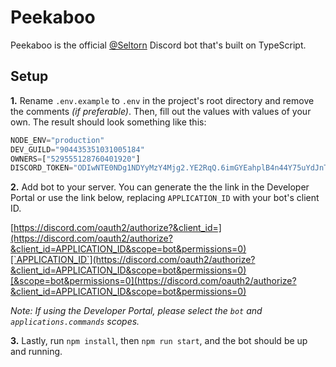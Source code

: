 # Peekaboo

Peekaboo is the official [@Seltorn](https://github.com/Seltorn) Discord bot that's built on TypeScript.

## Setup

**1.** Rename `.env.example` to `.env` in the project's root directory and remove the comments *(if preferable)*. Then, fill out the values with values of your own. The result should look something like this:

```js
NODE_ENV="production"
DEV_GUILD="904435351031005184"
OWNERS=["529555128760401920"]
DISCORD_TOKEN="ODIwNTE0NDg1NDYyMzY4Mjg2.YE2RqQ.6imGYEahplB4n44Y75uYdJnTY2A"
```

**2.** Add bot to your server. You can generate the the link in the Developer Portal or use the link below, replacing `APPLICATION_ID` with your bot's client ID.

[https://discord.com/oauth2/authorize?&client_id=](https://discord.com/oauth2/authorize?&client_id=APPLICATION_ID&scope=bot&permissions=0)[`APPLICATION_ID`](https://discord.com/oauth2/authorize?&client_id=APPLICATION_ID&scope=bot&permissions=0)[&scope=bot&permissions=0](https://discord.com/oauth2/authorize?&client_id=APPLICATION_ID&scope=bot&permissions=0)

*Note: If using the Developer Portal, please select the `bot` and `applications.commands` scopes.*

**3.** Lastly, run `npm install`, then `npm run start`, and the bot should be up and running.
